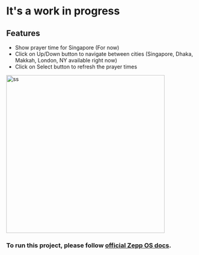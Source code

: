 # It's a work in progress

## Features
- Show prayer time for Singapore (For now)
- Click on Up/Down button to navigate between cities (Singapore, Dhaka, Makkah, London, NY available right now)
- Click on Select button to refresh the prayer times

<img width="421" alt="ss" src="https://github.com/user-attachments/assets/82179601-34bc-4dbc-908a-df7b5bbc45f7" />

### To run this project, please follow [official Zepp OS docs](https://docs.zepp.com/docs/guides/tools/cli/).
